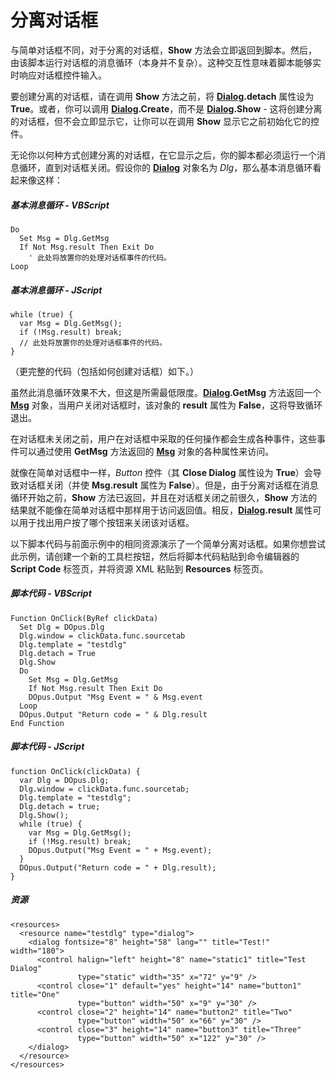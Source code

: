 # 分离对话框

与简单对话框不同，对于分离的对话框，**Show** 方法会立即返回到脚本。然后，由该脚本运行对话框的消息循环（本身并不复杂）。这种交互性意味着脚本能够实时响应对话框控件输入。

要创建分离的对话框，请在调用 **Show** 方法之前，将 **[Dialog](/Manual/reference/scripting_reference/scripting_objects/dialog.zh.md).detach** 属性设为 **True**。或者，你可以调用 **[Dialog](/Manual/reference/scripting_reference/scripting_objects/dialog.zh.md).Create**，而不是 **[Dialog](/Manual/reference/scripting_reference/scripting_objects/dialog.zh.md).Show** - 这将创建分离的对话框，但不会立即显示它，让你可以在调用 **Show** 显示它之前初始化它的控件。

无论你以何种方式创建分离的对话框，在它显示之后，你的脚本都必须运行一个消息循环，直到对话框关闭。假设你的 **[Dialog](/Manual/reference/scripting_reference/scripting_objects/dialog.zh.md)** 对象名为 *Dlg*，那么基本消息循环看起来像这样：

##### 基本消息循环 - VBScript

    Do
      Set Msg = Dlg.GetMsg
      If Not Msg.result Then Exit Do
        ' 此处将放置你的处理对话框事件的代码。
    Loop

##### 基本消息循环 - JScript

    while (true) {
      var Msg = Dlg.GetMsg();
      if (!Msg.result) break;
      // 此处将放置你的处理对话框事件的代码。
    }

（更完整的代码（包括如何创建对话框）如下。）

虽然此消息循环效果不大，但这是所需最低限度。**[Dialog](/Manual/reference/scripting_reference/scripting_objects/dialog.zh.md).GetMsg** 方法返回一个 **[Msg](/Manual/reference/scripting_reference/scripting_objects/msg.zh.md)** 对象，当用户关闭对话框时，该对象的 **result** 属性为 **False**，这将导致循环退出。

在对话框未关闭之前，用户在对话框中采取的任何操作都会生成各种事件，这些事件可以通过使用 **GetMsg** 方法返回的 **[Msg](/Manual/reference/scripting_reference/scripting_objects/msg.zh.md)** 对象的各种属性来访问。

就像在简单对话框中一样，*Button* 控件（其 **Close Dialog** 属性设为 **True**）会导致对话框关闭（并使 **Msg.result** 属性为 **False**）。但是，由于分离对话框在消息循环开始之前，**Show** 方法已返回，并且在对话框关闭之前很久，**Show** 方法的结果就不能像在简单对话框中那样用于访问返回值。相反，**[Dialog](/Manual/reference/scripting_reference/scripting_objects/dialog.zh.md).result** 属性可以用于找出用户按了哪个按钮来关闭该对话框。

以下脚本代码与前面示例中的相同资源演示了一个简单分离对话框。如果你想尝试此示例，请创建一个新的工具栏按钮，然后将脚本代码粘贴到命令编辑器的 **Script Code** 标签页，并将资源 XML 粘贴到 **Resources** 标签页。

##### 脚本代码 - VBScript

    Function OnClick(ByRef clickData)
      Set Dlg = DOpus.Dlg
      Dlg.window = clickData.func.sourcetab
      Dlg.template = "testdlg"
      Dlg.detach = True
      Dlg.Show
      Do
        Set Msg = Dlg.GetMsg
        If Not Msg.result Then Exit Do
        DOpus.Output "Msg Event = " & Msg.event
      Loop
      DOpus.Output "Return code = " & Dlg.result
    End Function

##### 脚本代码 - JScript

    function OnClick(clickData) {
      var Dlg = DOpus.Dlg;
      Dlg.window = clickData.func.sourcetab;
      Dlg.template = "testdlg";
      Dlg.detach = true;
      Dlg.Show();
      while (true) {
        var Msg = Dlg.GetMsg();
        if (!Msg.result) break;
        DOpus.Output("Msg Event = " + Msg.event);
      }
      DOpus.Output("Return code = " + Dlg.result);
    }

##### 资源

    <resources>
      <resource name="testdlg" type="dialog">
        <dialog fontsize="8" height="58" lang="" title="Test!" width="180">
          <control halign="left" height="8" name="static1" title="Test Dialog"
                   type="static" width="35" x="72" y="9" />
          <control close="1" default="yes" height="14" name="button1" title="One"
                   type="button" width="50" x="9" y="30" />
          <control close="2" height="14" name="button2" title="Two"
                   type="button" width="50" x="66" y="30" />
          <control close="3" height="14" name="button3" title="Three"
                   type="button" width="50" x="122" y="30" />
        </dialog>
      </resource>
    </resources>